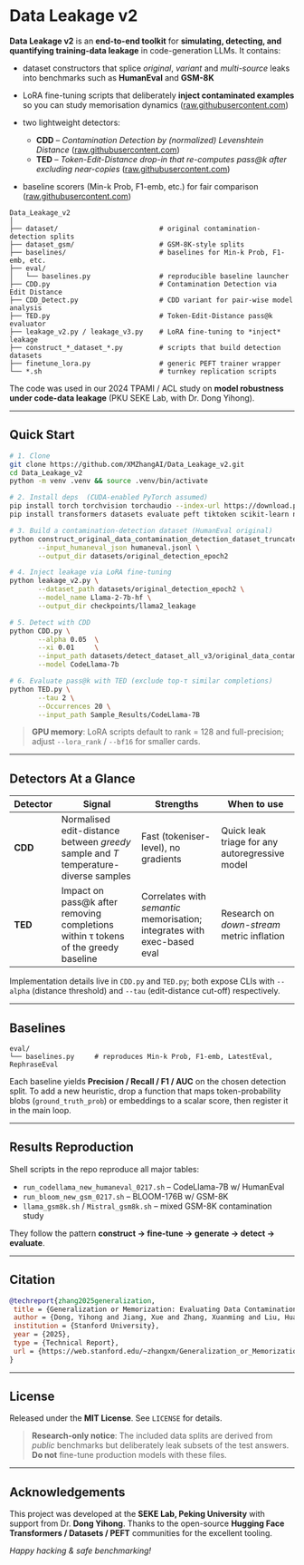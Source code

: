 # Data Leakage v2

**Data Leakage v2** is an **end-to-end toolkit** for **simulating, detecting, and quantifying training-data leakage** in code-generation LLMs.
It contains:

* dataset constructors that splice *original*, *variant* and *multi-source* leaks into benchmarks such as **HumanEval** and **GSM-8K**
* LoRA fine-tuning scripts that deliberately **inject contaminated examples** so you can study memorisation dynamics ([raw.githubusercontent.com][2])
* two lightweight detectors:

  * **CDD** – *Contamination Detection by (normalized) Levenshtein Distance* ([raw.githubusercontent.com][3])
  * **TED** – *Token-Edit-Distance drop-in that re-computes pass\@k after excluding near-copies* ([raw.githubusercontent.com][4])
* baseline scorers (Min-k Prob, F1-emb, etc.) for fair comparison ([raw.githubusercontent.com][5])

```text
Data_Leakage_v2
│
├── dataset/                         # original contamination-detection splits
├── dataset_gsm/                     # GSM-8K-style splits
├── baselines/                       # baselines for Min-k Prob, F1-emb, etc.
├── eval/
│   └── baselines.py                 # reproducible baseline launcher
├── CDD.py                           # Contamination Detection via Edit Distance
├── CDD_Detect.py                    # CDD variant for pair-wise model analysis
├── TED.py                           # Token-Edit-Distance pass@k evaluator
├── leakage_v2.py / leakage_v3.py    # LoRA fine-tuning to *inject* leakage
├── construct_*_dataset_*.py         # scripts that build detection datasets
├── finetune_lora.py                 # generic PEFT trainer wrapper
└── *.sh                             # turnkey replication scripts
```

The code was used in our 2024 TPAMI / ACL study on **model robustness under code-data leakage** (PKU SEKE Lab, with Dr. Dong Yihong).

---

## Quick Start

```bash
# 1. Clone
git clone https://github.com/XMZhangAI/Data_Leakage_v2.git
cd Data_Leakage_v2
python -m venv .venv && source .venv/bin/activate

# 2. Install deps  (CUDA-enabled PyTorch assumed)
pip install torch torchvision torchaudio --index-url https://download.pytorch.org/whl/cu121
pip install transformers datasets evaluate peft tiktoken scikit-learn numpy

# 3. Build a contamination-detection dataset (HumanEval original)
python construct_original_data_contamination_detection_dataset_truncate_iteration.py \
       --input_humaneval_json humaneval.jsonl \
       --output_dir datasets/original_detection_epoch2

# 4. Inject leakage via LoRA fine-tuning
python leakage_v2.py \
       --dataset_path datasets/original_detection_epoch2 \
       --model_name Llama-2-7b-hf \
       --output_dir checkpoints/llama2_leakage

# 5. Detect with CDD
python CDD.py \
       --alpha 0.05  \
       --xi 0.01     \
       --input_path datasets/detect_dataset_all_v3/original_data_contamination_detection_dataset_truncate_epoch2 \
       --model CodeLlama-7b

# 6. Evaluate pass@k with TED (exclude top-τ similar completions)
python TED.py \
       --tau 2 \
       --Occurrences 20 \
       --input_path Sample_Results/CodeLlama-7B
```

> **GPU memory**: LoRA scripts default to rank = 128 and full-precision; adjust `--lora_rank` / `--bf16` for smaller cards.

---

## Detectors At a Glance

| Detector | Signal                                                                               | Strengths                                                                | When to use                                    |
| -------- | ------------------------------------------------------------------------------------ | ------------------------------------------------------------------------ | ---------------------------------------------- |
| **CDD**  | Normalised edit-distance between *greedy* sample and *T* temperature-diverse samples | Fast (tokeniser-level), no gradients                                     | Quick leak triage for any autoregressive model |
| **TED**  | Impact on pass\@k after removing completions within τ tokens of the greedy baseline  | Correlates with *semantic* memorisation; integrates with exec-based eval | Research on *down-stream* metric inflation     |

Implementation details live in `CDD.py` and `TED.py`; both expose CLIs with `--alpha` (distance threshold) and `--tau` (edit-distance cut-off) respectively.

---

## Baselines

```text
eval/
└── baselines.py     # reproduces Min-k Prob, F1-emb, LatestEval, RephraseEval
```

Each baseline yields **Precision / Recall / F1 / AUC** on the chosen detection split.
To add a new heuristic, drop a function that maps token-probability blobs (`ground_truth_prob`) or embeddings to a scalar score, then register it in the main loop.

---

## Results Reproduction

Shell scripts in the repo reproduce all major tables:

* `run_codellama_new_humaneval_0217.sh` – CodeLlama-7B w/ HumanEval
* `run_bloom_new_gsm_0217.sh`          – BLOOM-176B w/ GSM-8K
* `llama_gsm8k.sh` / `Mistral_gsm8k.sh` – mixed GSM-8K contamination study

They follow the pattern **construct → fine-tune → generate → detect → evaluate**.

---

## Citation

```bibtex
@techreport{zhang2025generalization,
 title = {Generalization or Memorization: Evaluating Data Contamination for Large Language Models},
 author = {Dong, Yihong and Jiang, Xue and Zhang, Xuanming and Liu, Huanyu and Jin, Zhi and Gu, Bin and Yang, Mengfei and Li, Ge},
 institution = {Stanford University},
 year = {2025},
 type = {Technical Report},
 url = {https://web.stanford.edu/~zhangxm/Generalization_or_Memorization__Evaluating_Data_Contamination_for_Large_Language_Models.pdf}
}
```

---

## License

Released under the **MIT License**.  See `LICENSE` for details.

> **Research-only notice**: The included data splits are derived from *public* benchmarks but deliberately leak subsets of the test answers. **Do not** fine-tune production models with these files.

---

## Acknowledgements

This project was developed at the **SEKE Lab, Peking University** with support from Dr. **Dong Yihong**.
Thanks to the open-source **Hugging Face Transformers / Datasets / PEFT** communities for the excellent tooling.

*Happy hacking & safe benchmarking!*

[1]: https://github.com/XMZhangAI/Data_Leakage_v2 "GitHub - XMZhangAI/Data_Leakage_v2: [2024TPAMI][2024ACL]PKU SEKE Lab, with Dr. Dong Yihong"
[2]: https://raw.githubusercontent.com/XMZhangAI/Data_Leakage_v2/main/leakage_v2.py "raw.githubusercontent.com"
[3]: https://raw.githubusercontent.com/XMZhangAI/Data_Leakage_v2/main/CDD.py "raw.githubusercontent.com"
[4]: https://raw.githubusercontent.com/XMZhangAI/Data_Leakage_v2/main/TED.py "raw.githubusercontent.com"
[5]: https://raw.githubusercontent.com/XMZhangAI/Data_Leakage_v2/main/eval/baselines.py "raw.githubusercontent.com"
